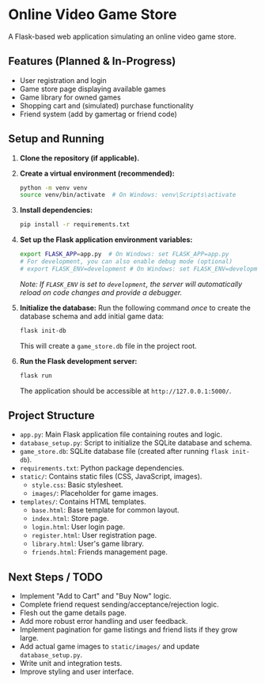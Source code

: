 # Online Video Game Store

A Flask-based web application simulating an online video game store.

## Features (Planned & In-Progress)

*   User registration and login
*   Game store page displaying available games
*   Game library for owned games
*   Shopping cart and (simulated) purchase functionality
*   Friend system (add by gamertag or friend code)

## Setup and Running

1.  **Clone the repository (if applicable).**

2.  **Create a virtual environment (recommended):**
    ```bash
    python -m venv venv
    source venv/bin/activate  # On Windows: venv\Scripts\activate
    ```

3.  **Install dependencies:**
    ```bash
    pip install -r requirements.txt
    ```

4.  **Set up the Flask application environment variables:**
    ```bash
    export FLASK_APP=app.py  # On Windows: set FLASK_APP=app.py
    # For development, you can also enable debug mode (optional)
    # export FLASK_ENV=development # On Windows: set FLASK_ENV=development
    ```
    *Note: If `FLASK_ENV` is set to `development`, the server will automatically reload on code changes and provide a debugger.*

5.  **Initialize the database:**
    Run the following command *once* to create the database schema and add initial game data:
    ```bash
    flask init-db
    ```
    This will create a `game_store.db` file in the project root.

6.  **Run the Flask development server:**
    ```bash
    flask run
    ```
    The application should be accessible at `http://127.0.0.1:5000/`.

## Project Structure

*   `app.py`: Main Flask application file containing routes and logic.
*   `database_setup.py`: Script to initialize the SQLite database and schema.
*   `game_store.db`: SQLite database file (created after running `flask init-db`).
*   `requirements.txt`: Python package dependencies.
*   `static/`: Contains static files (CSS, JavaScript, images).
    *   `style.css`: Basic stylesheet.
    *   `images/`: Placeholder for game images.
*   `templates/`: Contains HTML templates.
    *   `base.html`: Base template for common layout.
    *   `index.html`: Store page.
    *   `login.html`: User login page.
    *   `register.html`: User registration page.
    *   `library.html`: User's game library.
    *   `friends.html`: Friends management page.

## Next Steps / TODO

*   Implement "Add to Cart" and "Buy Now" logic.
*   Complete friend request sending/acceptance/rejection logic.
*   Flesh out the game details page.
*   Add more robust error handling and user feedback.
*   Implement pagination for game listings and friend lists if they grow large.
*   Add actual game images to `static/images/` and update `database_setup.py`.
*   Write unit and integration tests.
*   Improve styling and user interface.
```
